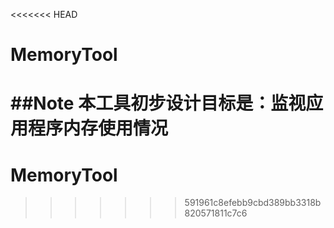 <<<<<<< HEAD
# MemoryTool

##Note
	本工具初步设计目标是：监视应用程序内存使用情况
=======
# MemoryTool
>>>>>>> 591961c8efebb9cbd389bb3318b820571811c7c6
